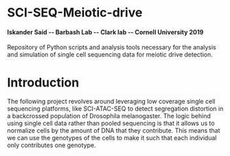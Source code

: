 # SCI-SEQ-Meiotic-drive
#### Iskander Said -- Barbash Lab -- Clark lab -- Cornell University 2019
Repository of Python scripts and analysis tools necessary for the analysis and simulation of single cell sequencing data for meiotic drive detection.

# Introduction

The following project revolves around leveraging low coverage single cell sequencing platforms, like SCI-ATAC-SEQ to detect segregation distortion in a backcrossed population of Drosophila melanogaster. The logic behind using single cell data rather than pooled sequencing is that it allows us to normalize cells by the amount of DNA that they contribute. This means that we can use the genotypes of the cells to make it such that each individual only contributes one genotype. 

